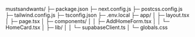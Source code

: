 mustsandwants/
├─ package.json
├─ next.config.js
├─ postcss.config.js
├─ tailwind.config.js
├─ tsconfig.json
├─ .env.local
├─ app/
│  ├─ layout.tsx
│  ├─ page.tsx
│  ├─ components/
│  │  ├─ AddHomeForm.tsx
│  │  └─ HomeCard.tsx
│  ├─ lib/
│  │  └─ supabaseClient.ts
│  └─ globals.css
